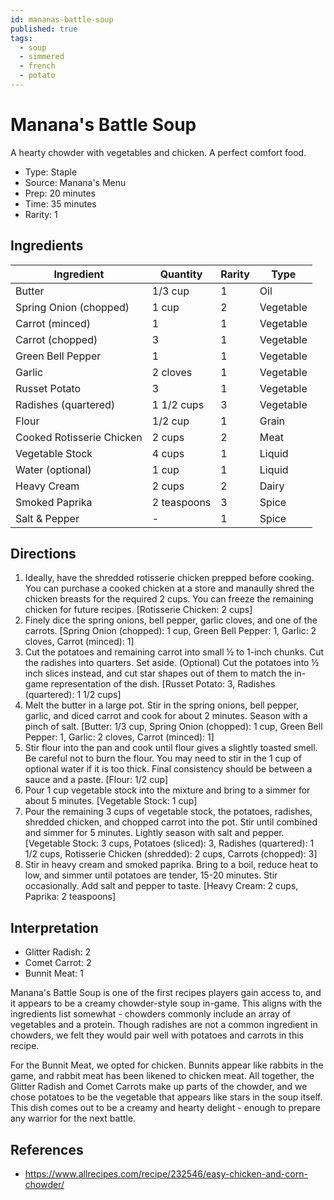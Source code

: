 ```yaml
---
id: mananas-battle-soup
published: true
tags:
  - soup
  - simmered
  - french
  - potato
---
```


# Manana's Battle Soup

A hearty chowder with vegetables and chicken. A perfect comfort food.

* Type: Staple
* Source: Manana's Menu
* Prep: 20 minutes
* Time: 35 minutes
* Rarity: 1

## Ingredients

| Ingredient                | Quantity       | Rarity | Type      |
| --------------------      | -------------- | ------ | --------- |
| Butter                    | 1/3 cup        | 1      | Oil       |
| Spring Onion (chopped)    | 1 cup          | 2      | Vegetable |
| Carrot (minced)           | 1              | 1      | Vegetable |
| Carrot (chopped)          | 3              | 1      | Vegetable |
| Green Bell Pepper         | 1              | 1      | Vegetable |
| Garlic                    | 2 cloves       | 1      | Vegetable |
| Russet Potato             | 3              | 1      | Vegetable |
| Radishes (quartered)      | 1 1/2 cups     | 3      | Vegetable |
| Flour                     | 1/2 cup        | 1      | Grain     |
| Cooked Rotisserie Chicken | 2 cups         | 2      | Meat      |
| Vegetable Stock           | 4 cups         | 1      | Liquid    |
| Water (optional)          | 1 cup          | 1      | Liquid    |
| Heavy Cream               | 2 cups         | 2      | Dairy     |
| Smoked Paprika            | 2 teaspoons    | 3      | Spice     |
| Salt & Pepper             | -              | 1      | Spice     |


## Directions

1. Ideally, have the shredded rotisserie chicken prepped before cooking. You can purchase a cooked chicken at a store and manaully shred the chicken breasts for the required 2 cups. You can freeze the remaining chicken for future recipes. [Rotisserie Chicken: 2 cups]
2. Finely dice the spring onions, bell pepper, garlic cloves, and one of the carrots. [Spring Onion (chopped): 1 cup, Green Bell Pepper: 1, Garlic: 2 cloves, Carrot (minced): 1]
3. Cut the potatoes and remaining carrot into small ½ to 1-inch chunks. Cut the radishes into quarters. Set aside. (Optional) Cut the potatoes into ½ inch slices instead, and cut star shapes out of them to match the in-game representation of the dish. [Russet Potato: 3, Radishes (quartered): 1 1/2 cups]
4. Melt the butter in a large pot. Stir in the spring onions, bell pepper, garlic, and diced carrot and cook for about 2 minutes. Season with a pinch of salt. [Butter: 1/3 cup, Spring Onion (chopped): 1 cup, Green Bell Pepper: 1, Garlic: 2 cloves, Carrot (minced): 1]
5. Stir flour into the pan and cook until flour gives a slightly toasted smell. Be careful not to burn the flour. You may need to stir in the 1 cup of optional water if it is too thick. Final consistency should be between a sauce and a paste. [Flour: 1/2 cup]
6. Pour 1 cup vegetable stock into the mixture and bring to a simmer for about 5 minutes. [Vegetable Stock: 1 cup]
7. Pour the remaining 3 cups of vegetable stock, the potatoes, radishes, shredded chicken, and chopped carrot into the pot. Stir until combined and simmer for 5 minutes. Lightly season with salt and pepper. [Vegetable Stock: 3 cups, Potatoes (sliced): 3, Radishes (quartered): 1 1/2 cups, Rotisserie Chicken (shredded): 2 cups, Carrots (chopped): 3]
8. Stir in heavy cream and smoked paprika. Bring to a boil, reduce heat to low, and simmer until potatoes are tender, 15-20 minutes. Stir occasionally. Add salt and pepper to taste. [Heavy Cream: 2 cups, Paprika: 2 teaspoons]

## Interpretation

* Glitter Radish: 2
* Comet Carrot: 2
* Bunnit Meat: 1

Manana's Battle Soup is one of the first recipes players gain access to, and it appears to be a creamy chowder-style soup in-game. This aligns with the ingredients list somewhat - chowders commonly include an array of vegetables and a protein. Though radishes are not a common ingredient in chowders, we felt they would pair well with potatoes and carrots in this recipe.

For the Bunnit Meat, we opted for chicken. Bunnits appear like rabbits in the game, and rabbit meat has been likened to chicken meat. All together, the Glitter Radish and Comet Carrots make up parts of the chowder, and we chose potatoes to be the vegetable that appears like stars in the soup itself. This dish comes out to be a creamy and hearty delight - enough to prepare any warrior for the next battle.

## References

* https://www.allrecipes.com/recipe/232546/easy-chicken-and-corn-chowder/
